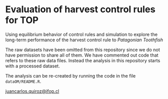# Evaluation of harvest control rules for TOP

Using equilibrium behavior of control rules and simulation to explore the long-term performance of the harvest control rule to *Patagonian Toothfish*

The raw datasets have been omitted from this repository since we do not have permission to share all of them. We have commented out code that refers to these raw data files. Instead the analysis in this repository starts with a processed dataset.

The analysis can be re-created by running the code in the file `dataOM/README.R`.

juancarlos.quiroz@ifop.cl
